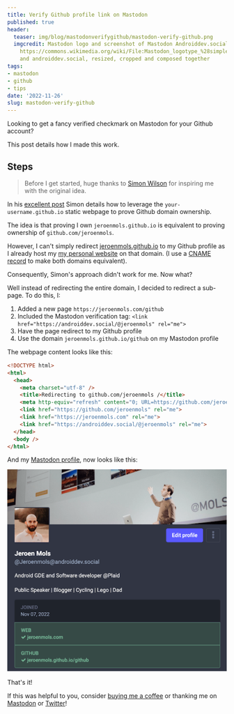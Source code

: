 ```yaml
---
title: Verify Github profile link on Mastodon
published: true
header:
  teaser: img/blog/mastodonverifygithub/mastodon-verify-github.png
  imgcredit: Mastodon logo and screenshot of Mastodon Androiddev.social instance,
    https://commons.wikimedia.org/wiki/File:Mastodon_logotype_%28simple%29_new_hue.svg
    and androiddev.social, resized, cropped and composed together
tags:
- mastodon
- github
- tips
date: '2022-11-26'
slug: mastodon-verify-github
---
```


Looking to get a fancy verified checkmark on Mastodon for your Github account?

This post details how I made this work.

## Steps
> Before I get started, huge thanks to [Simon Wilson](https://fedi.simonwillison.net/@simon) for inspiring me with the original idea.

In his [excellent post](https://til.simonwillison.net/mastodon/verifying-github-on-mastodon) Simon details how to leverage the `your-username.github.io` static webpage to prove Github domain ownership.

The idea is that proving I own `jeroenmols.github.io` is equivalent to proving ownership of `github.com/jeroenmols`.

However, I can't simply redirect [jeroenmols.github.io](https://jeroenmols.github.io) to my Github profile as I already host my [my personal website](https://jeroenmols.com) on that domain. (I use a [CNAME record](https://github.com/JeroenMols/jeroenmols.github.io/blob/master/CNAME) to make both domains equivalent).

Consequently, Simon's approach didn't work for me. Now what?

Well instead of redirecting the entire domain, I decided to redirect a sub-page. To do this, I:

1. Added a new page `https://jeroenmols.com/github`
2. Included the Mastodon verification tag: `<link href="https://androiddev.social/@jeroenmols" rel="me">`
3. Have the page redirect to my Github profile
4. Use the domain `jeroenmols.github.io/github` on my Mastodon profile

The webpage content looks like this:

```html
<!DOCTYPE html>
<html>
  <head>
    <meta charset="utf-8" />
    <title>Redirecting to github.com/jeroenmols /</title>
    <meta http-equiv="refresh" content="0; URL=https://github.com/jeroenmols">
    <link href="https://github.com/jeroenmols" rel="me">
    <link href="https://jeroenmols.com" rel="me">
    <link href="https://androiddev.social/@jeroenmols" rel="me">
  </head>
  <body />
</html>

```

And my [Mastodon profile](https://androiddev.social/@Jeroenmols), now looks like this:

![Mastondon profile](mastodon-profile.png)

That's it!

If this was helpful to you, consider [buying me a coffee](https://www.buymeacoffee.com/jeroen) or thanking me on [Mastodon](https://androiddev.social/@Jeroenmols) or [Twitter](https://twitter.com/molsjeroen)!
